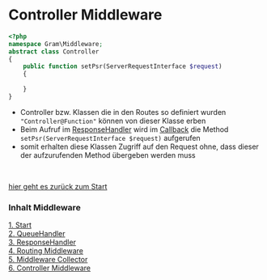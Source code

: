 # Controller Middleware

````php
<?php
namespace Gram\Middleware;
abstract class Controller
{
	public function setPsr(ServerRequestInterface $request)
	{
		
	}
}
````
- Controller bzw. Klassen die in den Routes so definiert wurden ``"Controller@Function"`` können von dieser Klasse erben
- Beim Aufruf im [ResponseHandler](responsehandle.md) wird im [Callback](../Callback/index.md) die Method ``setPsr(ServerRequestInterface $request)`` aufgerufen
- somit erhalten diese Klassen Zugriff auf den Request ohne, dass dieser der aufzurufenden Method übergeben werden muss


<br>

[hier geht es zurück zum Start](index.md)

### Inhalt Middleware
[1. Start](index.md) <br>
[2. QueueHandler](queuehandle.md) <br>
[3. ResponseHandler](responsehandle.md) <br>
[4. Routing Middleware](routingmw.md) <br>
[5. Middleware Collector](mwcollector.md) <br>
[6. Controller Middleware](controllermw.md)